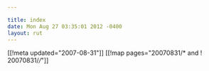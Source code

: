 ```yaml
---

title: index
date: Mon Aug 27 03:35:01 2012 -0400
layout: rut
---
```


[[!meta updated="2007-08-31"]]
[[!map pages="20070831/* and ! 20070831/*/*"]]
